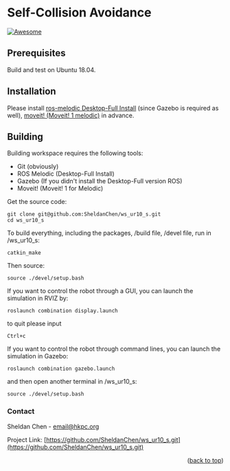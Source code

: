 # Self-Collision Avoidance
[![Awesome](https://cdn.rawgit.com/sindresorhus/awesome/d7305f38d29fed78fa85652e3a63e154dd8e8829/media/badge.svg)](https://github.com/sindresorhus/awesome#readme)


## Prerequisites
Build and test on Ubuntu 18.04.

## Installation

Please install [ros-melodic Desktop-Full Install](http://wiki.ros.org/melodic/Installation/Ubuntu) (since Gazebo is required as well),  [moveit! (Moveit! 1 melodic)](http://docs.ros.org/en/melodic/api/moveit_tutorials/html/index.html) in advance.  


## Building

Building workspace requires the following tools:

- Git (obviously)
- ROS Melodic (Desktop-Full Install)
- Gazebo (If you didn't install the Desktop-Full version ROS)
- Moveit! (Moveit! 1 for Melodic)

Get the source code:

```shell
git clone git@github.com:SheldanChen/ws_ur10_s.git
cd ws_ur10_s
```


To build everything, including the packages, /build file, /devel file, run in /ws_ur10_s:

```shell
catkin_make
```

Then source:

```shell
source ./devel/setup.bash
```


If you want to control the robot through a GUI, you can launch the simulation in RVIZ by:

```shell
roslaunch combination display.launch
```
to quit please input
```shell
Ctrl+c
```

If you want to control the robot through command lines, you can launch the simulation in Gazebo:
```shell
roslaunch combination gazebo.launch
```
and then open another terminal in /ws_ur10_s:
```shell
source ./devel/setup.bash
```


<!-- CONTACT -->
### Contact

Sheldan Chen - email@hkpc.org

Project Link: [https://github.com/SheldanChen/ws_ur10_s.git](https://github.com/SheldanChen/ws_ur10_s.git)

<p align="right">(<a href="#top">back to top</a>)</p>

